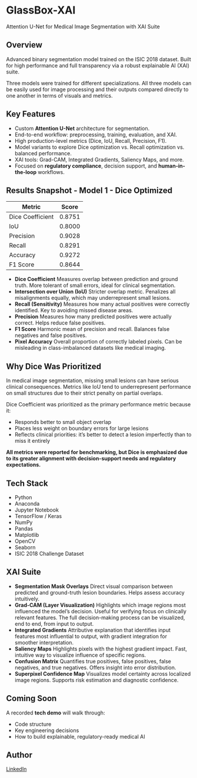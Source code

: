 # GlassBox-XAI
Attention U-Net for Medical Image Segmentation with XAI Suite  

## Overview
Advanced binary segmentation model trained on the ISIC 2018 dataset. Built for high performance and full transparency via a robust explainable AI (XAI) suite. 

Three models were trained for different specializations. All three models can be easily used for image processing and their outputs compared directly to one another in terms of visuals and metrics.

## Key Features
- Custom **Attention U-Net** architecture for segmentation.
- End-to-end workflow: preprocessing, training, evaluation, and XAI.
- High production-level metrics (Dice, IoU, Recall, Precision, F1).
- Model variants to explore Dice optimization vs. Recall optimization vs. balanced performance.
- XAI tools: Grad-CAM, Integrated Gradients, Saliency Maps, and more.
- Focused on **regulatory compliance**, decision support, and **human-in-the-loop** workflows.

## Results Snapshot - Model 1 - Dice Optimized
| Metric         | Score    |
|----------------|----------|
| Dice Coefficient | 0.8751   |
| IoU            | 0.8000   |
| Precision      | 0.9028   |
| Recall         | 0.8291   |
| Accuracy       | 0.9272   |
| F1 Score       | 0.8644   |

- **Dice Coefficient**	            Measures overlap between prediction and ground truth. More tolerant of small errors, ideal for clinical segmentation.
- **Intersection over Union (IoU)**	Stricter overlap metric. Penalizes all misalignments equally, which may underrepresent small lesions.
- **Recall (Sensitivity)**	        Measures how many actual positives were correctly identified. Key to avoiding missed disease areas.
- **Precision**	                    Measures how many predicted positives were actually correct. Helps reduce false positives.
- **F1 Score**	                    Harmonic mean of precision and recall. Balances false negatives and false positives.
- **Pixel Accuracy**	              Overall proportion of correctly labeled pixels. Can be misleading in class-imbalanced datasets like medical imaging.

## Why Dice Was Prioritized
In medical image segmentation, missing small lesions can have serious clinical consequences. Metrics like IoU tend to underrepresent performance on small structures due to their strict penalty on partial overlaps.

Dice Coefficient was prioritized as the primary performance metric because it:

- Responds better to small object overlap
- Places less weight on boundary errors for large lesions
- Reflects clinical priorities: it’s better to detect a lesion imperfectly than to miss it entirely

**All metrics were reported for benchmarking, but Dice is emphasized due to its greater alignment with decision-support needs and regulatory expectations.**

## Tech Stack
- Python
- Anaconda
- Jupyter Notebook
- TensorFlow / Keras
- NumPy
- Pandas
- Matplotlib
- OpenCV
- Seaborn
- ISIC 2018 Challenge Dataset

## XAI Suite
- **Segmentation Mask Overlays**	    Direct visual comparison between predicted and ground-truth lesion boundaries. Helps assess accuracy intuitively.
- **Grad-CAM (Layer Visualization)**	Highlights which image regions most influenced the model’s decision. Useful for verifying focus on clinically relevant features. The full decision-making process can be visualized, end to end, from input to output.
- **Integrated Gradients**	          Attributive explanation that identifies input features most influential to output, with gradient integration for smoother interpretation.
- **Saliency Maps**	                  Highlights pixels with the highest gradient impact. Fast, intuitive way to visualize influence of specific regions.
- **Confusion Matrix**	              Quantifies true positives, false positives, false negatives, and true negatives. Offers insight into error distribution.
- **Superpixel Confidence Map**	      Visualizes model certainty across localized image regions. Supports risk estimation and diagnostic confidence.

## Coming Soon
A recorded **tech demo** will walk through:
- Code structure
- Key engineering decisions
- How to build explainable, regulatory-ready medical AI

## Author
[LinkedIn](https://www.linkedin.com/in/jeffrey-lynch-350930348)
